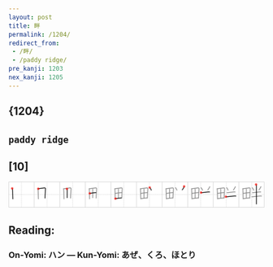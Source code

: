 ```yaml
---
layout: post
title: 畔
permalink: /1204/
redirect_from:
 - /畔/
 - /paddy ridge/
pre_kanji: 1203
nex_kanji: 1205
---
```


## {1204}

## `paddy ridge`

## [10]

<div class="stroke"><img src="../images/E79594.png" /></div>

## Reading:

### On-Yomi: ハン &mdash; Kun-Yomi: あぜ、くろ、ほとり
